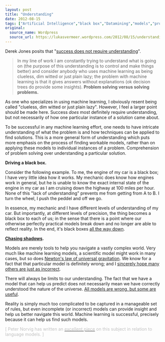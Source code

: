 ```yaml
---
layout: post
title: "Understanding"
date: 2012-08-15
tags: ["Artificial Intelligence","black box","Datamining","models","problem solving","Statistics"]
original:
  source_name: Wordpress
  source_url: https://lukasvermeer.wordpress.com/2012/08/15/understanding/
---
```


Derek Jones posits that "[success does not require understanding](http://shape-of-code.coding-guidelines.com/2012/07/23/success-does-not-require-understanding/)".
> In my line of work I am constantly trying to understand what is going on (the purpose of this understanding is to control and make things better) and consider anybody who uses machine learning as being clueless, dim witted or just plain lazy; the problem with machine learning is that it gives answers without explanations (ok decision trees do provide some insights).
**Problem solving versus solving problems.**

As one who specializes in using machine learning, I obviously resent being called "clueless, dim witted or just plain lazy". However, I feel a larger point should be made here. Success _does_ most definitely require understanding, but not necessarily of how one particular instance of a solution came about.

To be successful in any machine learning effort, one needs to have intricate understanding of what the problem is and how techniques can be applied to find solutions. This is a more general form of understanding which puts more emphasis on the process of finding workable models, rather than on applying these models to individual instances of a problem. Comprehension of problem solving over understanding a particular solution.

**Driving a black box.**

Consider the following example. To me, the engine of my car is a black box; I have very little idea how it works. My mechanic does know how engines work in general, but he is unable to know the exact internal state of the engine in my car as I am cruising down the highway at 100 miles per hour. None of this "lack of understanding" prevents me from getting from A to B. I turn the wheel, I push the peddel and off we go.

In essence, my mechanic and I have different levels of understanding of my car. But importantly, at different levels of precision, the thing becomes a black box to each of us; in the sense that there is a point where our otherwise perfectly practical models break down and no longer are able to reflect reality. In the end, it's black boxes [all the way down](http://en.wikipedia.org/wiki/Turtles_all_the_way_down).

**[Chasing shadows](http://en.wikipedia.org/wiki/Allegory_of_the_Cave).**

Models are merely tools to help you navigate a vastly complex world. Very much like machine learning models, a scientific model might work in many cases, but so does [Newton's law of universal gravitation](http://en.wikipedia.org/wiki/Newton). We know for a fact that that particular model is definitely wrong; and I [sincerely hope many others are just as incorrect](https://twitter.com/zachweiner/status/235031757156667393).

There will always be limits to our understanding. The fact that we have a model that can help us predict does not necessarily mean we have correctly understood the nature of the universe. [All models are wrong, but some are useful](http://www.wired.com/science/discoveries/magazine/16-07/pb_theory).

Reality is simply much too complicated to be captured in a manageable set of rules, but even incomplete (or incorrect) models can provide insight and help us better navigate this world. Machine learning is successful, precisely because it can help us find such models.

<span style="color:#c0c0c0;">[ Peter Norvig has written an [<span style="color:#c0c0c0;">excellent piece</span>](http://norvig.com/chomsky.html) on this subject in relation to language models. ]</span>